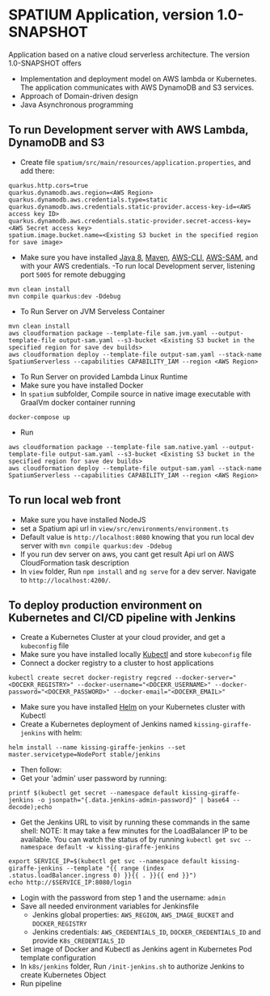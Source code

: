 # SPATIUM Application, version 1.0-SNAPSHOT
Application based on a native cloud serverless architecture.
The version 1.0-SNAPSHOT offers
- Implementation and deployment model on AWS lambda or Kubernetes. The application communicates with AWS DynamoDB and S3 services.
- Approach of Domain-driven design
- Java Asynchronous programming 


## To run Development server with AWS Lambda, DynamoDB and S3

- Create file `spatium/src/main/resources/application.properties`, and add there:
```
quarkus.http.cors=true
quarkus.dynamodb.aws.region=<AWS Region>
quarkus.dynamodb.aws.credentials.type=static
quarkus.dynamodb.aws.credentials.static-provider.access-key-id=<AWS access key ID>
quarkus.dynamodb.aws.credentials.static-provider.secret-access-key=<AWS Secret access key>
spatium.image.bucket.name=<Existing S3 bucket in the specified region for save image>
```
- Make sure you have installed [Java 8](https://www.oracle.com/technetwork/java/javase/downloads/jdk8-downloads-2133151.html), [Maven](https://maven.apache.org/install.html), [AWS-CLI](https://docs.aws.amazon.com/cli/latest/userguide/install-cliv1.html), [AWS-SAM](https://docs.aws.amazon.com/serverless-application-model/latest/developerguide/serverless-sam-cli-install.html), and with your  AWS credentials.
-To run local Development server, listening port `5005` for remote debugging
```
mvn clean install
mvn compile quarkus:dev -Ddebug
```
- To Run Server on JVM Serveless Container
```
mvn clean install
aws cloudformation package --template-file sam.jvm.yaml --output-template-file output-sam.yaml --s3-bucket <Existing S3 bucket in the specified region for save dev builds>
aws cloudformation deploy --template-file output-sam.yaml --stack-name SpatiumServerless --capabilities CAPABILITY_IAM --region <AWS Region> 
```
- To Run Server on provided Lambda Linux Runtime
 - Make sure you have installed Docker
 - In `spatium` subfolder, Compile source in native image executable with GraalVm docker container running
```
docker-compose up
```
- Run
```
aws cloudformation package --template-file sam.native.yaml --output-template-file output-sam.yaml --s3-bucket <Existing S3 bucket in the specified region for save dev builds>
aws cloudformation deploy --template-file output-sam.yaml --stack-name SpatiumServerless --capabilities CAPABILITY_IAM --region <AWS Region>
```
 
 
## To run local web front

- Make sure you have installed NodeJS
- set a Spatium api url in `view/src/environments/environment.ts`
 - Default value is `http://localhost:8080` knowing that you run local dev server with `mvn compile quarkus:dev -Ddebug`
 - If you run dev server on aws, you cant get result Api url on AWS CloudFormation task description
- In `view` folder, Run `npm install` and `ng serve` for a dev server. Navigate to `http://localhost:4200/`.


## To deploy production environment on Kubernetes and CI/CD pipeline with Jenkins

- Create a Kubernetes Cluster at your cloud provider, and get a `kubeconfig` file
- Make sure you have installed locally [Kubectl](https://kubernetes.io/fr/docs/tasks/tools/install-kubectl/) and store `kubeconfig` file
- Connect a docker registry to a cluster to host applications
```
kubectl create secret docker-registry regcred --docker-server="<DOCEKR_REGISTRY>" --docker-username="<DOCEKR_USERNAME>" --docker-password="<DOCEKR_PASSWORD>" --docker-email="<DOCEKR_EMAIL>"
```
- Make sure you have installed [Helm](https://helm.sh/docs/intro/quickstart/) on your Kubernetes cluster with Kubectl
- Create a Kubernetes deployment of Jenkins named `kissing-giraffe-jenkins`  with helm:
```
helm install --name kissing-giraffe-jenkins --set master.servicetype=NodePort stable/jenkins
```
- Then follow:
- Get your 'admin' user password by running:
```
printf $(kubectl get secret --namespace default kissing-giraffe-jenkins -o jsonpath="{.data.jenkins-admin-password}" | base64 --decode);echo
```
- Get the Jenkins URL to visit by running these commands in the same shell:
      NOTE: It may take a few minutes for the LoadBalancer IP to be available.
            You can watch the status of by running `kubectl get svc --namespace default -w kissing-giraffe-jenkins`
 ```
export SERVICE_IP=$(kubectl get svc --namespace default kissing-giraffe-jenkins --template "{{ range (index .status.loadBalancer.ingress 0) }}{{ . }}{{ end }}")
echo http://$SERVICE_IP:8080/login
```
- Login with the password from step 1 and the username: `admin`
- Save all needed environment variables for Jenkinsfile
    - Jenkins global properties: `AWS_REGION`, `AWS_IMAGE_BUCKET` and `DOCKER_REGISTRY`
    - Jenkins credentials: `AWS_CREDENTIALS_ID`, `DOCKER_CREDENTIALS_ID` and provide `K8s_CREDENTIALS_ID`
- Set image of Docker and Kubectl as Jenkins agent in Kubernetes Pod template configuration
- In `k8s/jenkins` folder, Run `/init-jenkins.sh` to authorize Jenkins to create Kubernetes Object
- Run pipeline
